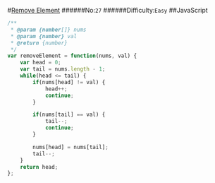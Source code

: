 #[Remove Element](https://leetcode.com/problems/remove-element/)
######No:`27`
######Difficulty:`Easy`
##JavaScript

```javascript
/**
 * @param {number[]} nums
 * @param {number} val
 * @return {number}
 */
var removeElement = function(nums, val) {
    var head = 0;
    var tail = nums.length - 1;
    while(head <= tail) {
        if(nums[head] != val) {
            head++;
            continue;
        }

        if(nums[tail] == val) {
            tail--;
            continue;
        }

        nums[head] = nums[tail];
        tail--;
    }
    return head;
};
```
